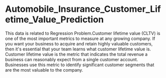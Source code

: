 # Automobile_Insurance_Customer_Lifetime_Value_Prediction
This data is related to Regression Problem.Customer lifetime value (CLTV) is one of the most important metrics to measure at any growing company. If you want your business to acquire and retain highly valuable customers, then it's essential that your team learns what customer lifetime value is. Customer lifetime value is the metric that indicates the total revenue a business can reasonably expect from a single customer account. Businesses use this metric to identify significant customer segments that are the most valuable to the company.
